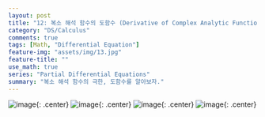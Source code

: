 ```yaml
---
layout: post
title: "12: 복소 해석 함수의 도함수 (Derivative of Complex Analytic Function)"
category: "DS/Calculus"
comments: true
tags: [Math, "Differential Equation"]
feature-img: "assets/img/13.jpg"
feature-title: ""
use_math: true
series: "Partial Differential Equations"
summary: "복소 해석 함수의 극한, 도함수를 알아보자."
---
```


![image](https://user-images.githubusercontent.com/37871541/94909482-339b5200-04de-11eb-8dc3-4b2fd8642388.png){: .center}
![image](https://user-images.githubusercontent.com/37871541/94909496-38600600-04de-11eb-976e-9c0721370785.png){: .center}
![image](https://user-images.githubusercontent.com/37871541/94909512-3d24ba00-04de-11eb-91e0-922cc89caec9.png){: .center}
![image](https://user-images.githubusercontent.com/37871541/94909525-4150d780-04de-11eb-9bab-719d2889489f.png){: .center}
